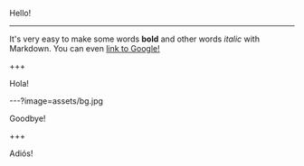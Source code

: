 
Hello!

---

It's very easy to make some words **bold** and other words *italic* with Markdown. You can even [link to Google!](http://google.com)

+++

Hola!

---?image=assets/bg.jpg


Goodbye!

+++

Adiós!
